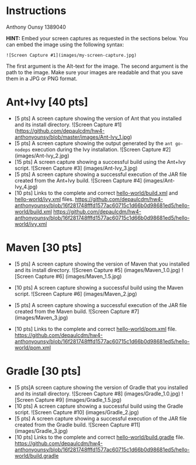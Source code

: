 # Instructions
Anthony Ounsy 1389040

**HINT:** Embed your screen captures as requested in the sections below. You can embed the image using the following syntax:

```
![Screen Capture #1](images/my-screen-capture.jpg)
```

The first argument is the Alt-text for the image. The second argument is the path to the image. Make sure your images are readable and that you save them in a JPG or PNG format.

# Ant+Ivy [40 pts]
- [5 pts] A screen capture showing the version of Ant that you installed and its install directory.
![Screen Capture #1] (https://github.com/depaulcdm/hw4-anthonyounsy/blob/master/images/Ant-Ivy_1.jpg)
- [5 pts] A screen capture showing the output generated by the `ant go-nodeps` execution during the Ivy installation.
![Screen Capture #2] (images/Ant-Ivy_2.jpg)
- [15 pts] A screen capture showing a successful build using the Ant+Ivy script.
![Screen Capture #3] (images/Ant-Ivy_3.jpg)
- [5 pts] A screen capture showing a successful execution of the JAR file created from the Ant+Ivy build.
![Screen Capture #4] (images/Ant-Ivy_4.jpg)
- [10 pts] Links to the complete and correct [hello-world/build.xml](hello-world/build.xml) and [hello-world/ivy.xml](hello-world/ivy.xml) files.
https://github.com/depaulcdm/hw4-anthonyounsy/blob/16f281748fffd1577ac60715c1d66b0d98681ed5/hello-world/build.xml
https://github.com/depaulcdm/hw4-anthonyounsy/blob/16f281748fffd1577ac60715c1d66b0d98681ed5/hello-world/ivy.xml

# Maven [30 pts]
- [5 pts] A screen capture showing the version of Maven that you installed and its install directory.
![Screen Capture #5] (images/Maven_1.0.jpg)
![Screen Capture #6] (images/Maven_1.5.jpg)

- [10 pts] A screen capture showing a successful build using the Maven script.
![Screen Capture #6] (images/Maven_2.jpg)
- [5 pts] A screen capture showing a successful execution of the JAR file created from the Maven build.
![Screen Capture #7] (images/Maven_3.jpg)
- [10 pts] Links to the complete and correct [hello-world/pom.xml](hello-world/pom.xml) file.
https://github.com/depaulcdm/hw4-anthonyounsy/blob/16f281748fffd1577ac60715c1d66b0d98681ed5/hello-world/pom.xml

# Gradle [30 pts]
- [5 pts]A screen capture showing the version of Gradle that you installed and its install directory.
![Screen Capture #8] (images/Gradle_1.0.jpg)
![Screen Capture #9] (images/Gradle_1.5.jpg)
- [10 pts] A screen capture showing a successful build using the Gradle script.
![Screen Capture #10] (images/Gradle_2.jpg)
- [5 pts] A screen capture showing a successful execution of the JAR file created from the Gradle build.
![Screen Capture #11] (images/Gradle_3.jpg)
- [10 pts] Links to the complete and correct [hello-world/build.gradle](hello-world/build.gradle) file.
https://github.com/depaulcdm/hw4-anthonyounsy/blob/16f281748fffd1577ac60715c1d66b0d98681ed5/hello-world/build.gradle
